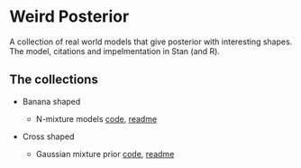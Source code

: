 # Weird Posterior
A collection of real world models that give posterior with interesting shapes. The model, citations and impelmentation in Stan (and R). 

## The collections
- Banana shaped
  - N-mixture models [code](https://github.com/YunyiShen/weird-posteriors/tree/master/banana/N-mixture), [readme](https://github.com/YunyiShen/weird-posteriors/blob/master/banana/N-mixture/n-mixture.md)

- Cross shaped
  - Gaussian mixture prior [code](https://github.com/YunyiShen/weird-posteriors/tree/master/cross/spike-and-slab), [readme](https://github.com/YunyiShen/weird-posteriors/blob/master/cross/spike-and-slab/spike-and-slab.md)
